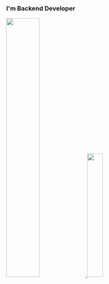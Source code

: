 ### I'm Backend Developer

<a href="s">
  <img src="https://github-readme-stats.vercel.app/api?username=s-chan-o&theme=tokyonight&show_icons=true" width="42%" />
</a>
<a href="https://github.com/s-chan-o/github-readme-stats">
    <img src="https://github-readme-stats.vercel.app/api/top-langs/?username=s-chan-o&layout=donut&show_icons=true&theme=material-palenight&hide_border=true&bg_color=20232a&icon_color=58A6FF&text_color=fff&title_color=58A6FF&count_private=true&exclude_repo=Face-Transfer-Application" width=29% />
</a> 
